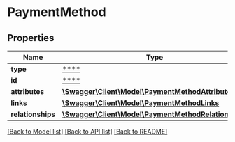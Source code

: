 # PaymentMethod

## Properties
Name | Type | Description | Notes
------------ | ------------- | ------------- | -------------
**type** | [****](.md) |  | [optional] 
**id** | [****](.md) |  | [optional] 
**attributes** | [**\Swagger\Client\Model\PaymentMethodAttributes**](PaymentMethodAttributes.md) |  | [optional] 
**links** | [**\Swagger\Client\Model\PaymentMethodLinks**](PaymentMethodLinks.md) |  | [optional] 
**relationships** | [**\Swagger\Client\Model\PaymentMethodRelationships**](PaymentMethodRelationships.md) |  | [optional] 

[[Back to Model list]](../../README.md#documentation-for-models) [[Back to API list]](../../README.md#documentation-for-api-endpoints) [[Back to README]](../../README.md)

